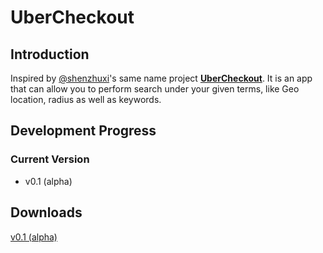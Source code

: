 UberCheckout
=============
## Introduction

Inspired by [@shenzhuxi](http://twitter.com/shenzhuxi)'s same name project **[UberCheckout](http://www.ubercheckout.com)**. It is an app that can allow you to perform search under your given terms, like Geo location, radius as well as keywords.

## Development Progress

### Current Version
- v0.1 (alpha)


## Downloads

[v0.1 (alpha)](https://github.com/ss1271/UberCheckout/downloads)